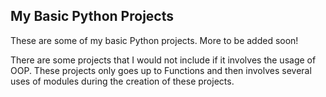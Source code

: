 ## My Basic Python Projects
These are some of my basic Python projects. More to be added soon!

There are some projects that I would not include if it involves the usage of OOP. These projects only goes up to Functions and then involves several uses of modules during the creation of these projects.
